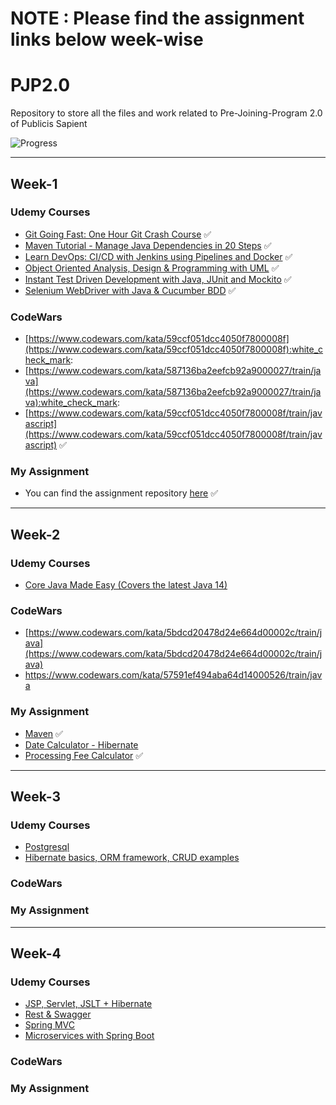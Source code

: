 # NOTE : Please find the assignment links below week-wise

# PJP2.0

Repository to store all the files and work related to Pre-Joining-Program 2.0 of Publicis Sapient

![Progress](https://progress-bar.dev/3/?scale=9&title=Week&color=babaca&suffix=)

---
## Week-1
### Udemy Courses
* [Git Going Fast: One Hour Git Crash Course](https://sapient.udemy.com/course/git-going-fast/) :white_check_mark:
* [Maven Tutorial - Manage Java Dependencies in 20 Steps](https://sapient.udemy.com/course/learn-maven-java-dependency-management-in-20-steps/) :white_check_mark:
* [Learn DevOps: CI/CD with Jenkins using Pipelines and Docker](https://sapient.udemy.com/course/learn-devops-ci-cd-with-jenkins-using-pipelines-and-docker/) :white_check_mark:
* [Object Oriented Analysis, Design & Programming with UML](https://sapient.udemy.com/course/oo-analysis-design-programming/) :white_check_mark:
* [Instant Test Driven Development with Java, JUnit and Mockito](https://sapient.udemy.com/course/instant-test-driven-development-with-junit/]) :white_check_mark:
* [Selenium WebDriver with Java & Cucumber BDD](https://sapient.udemy.com/course/automate-tests-using-selenium-webdriver-with-java-cucumber) :white_check_mark:

### CodeWars
* [https://www.codewars.com/kata/59ccf051dcc4050f7800008f](https://www.codewars.com/kata/59ccf051dcc4050f7800008f):white_check_mark:
* [https://www.codewars.com/kata/587136ba2eefcb92a9000027/train/java](https://www.codewars.com/kata/587136ba2eefcb92a9000027/train/java):white_check_mark:
* [https://www.codewars.com/kata/59ccf051dcc4050f7800008f/train/javascript](https://www.codewars.com/kata/59ccf051dcc4050f7800008f/train/javascript) :white_check_mark:

### My Assignment

- You can find the assignment repository [here](https://github.com/ashu10832/GitDemo) :white_check_mark:

---

## Week-2
### Udemy Courses

- [Core Java Made Easy (Covers the latest Java 14)](https://sapient.udemy.com/course/corejavamadeeasy/learn/lecture/6089502#overview)

### CodeWars

- [https://www.codewars.com/kata/5bdcd20478d24e664d00002c/train/java](https://www.codewars.com/kata/5bdcd20478d24e664d00002c/train/java)
- [https://www.codewars.com/kata/57591ef494aba64d14000526/train/java ](https://www.codewars.com/kata/57591ef494aba64d14000526/train/java )


### My Assignment
- [Maven](https://github.com/ashu10832/PJP2.0/tree/week-2/maven) :white_check_mark:
- [Date Calculator - Hibernate](https://github.com/ashu10832/DateTimeCalculator)
- [Processing Fee Calculator](https://github.com/ashu10832/processingFeeCalculator) :white_check_mark:

---

## Week-3
### Udemy Courses

- [Postgresql](https://sapient.udemy.com/course/sql-and-postgresql-for-beginners/)
- [Hibernate basics, ORM framework, CRUD examples](https://sapient.udemy.com/course/spring-tutorial-for-beginners/)

### CodeWars


### My Assignment
---

## Week-4
### Udemy Courses

- [JSP, Servlet, JSLT + Hibernate](https://sapient.udemy.com/course/jsp-tutorial/learn/lecture/4056816#overview)
- [Rest & Swagger ](https://sapient.udemy.com/course/rest-api/)
- [Spring MVC](https://sapient.udemy.com/course/spring-mvc-tutorial-for-beginners-step-by-step/)
- [Microservices with Spring Boot](https://sapient.udemy.com/course/spring-web-services-tutorial/)


### CodeWars


### My Assignment

